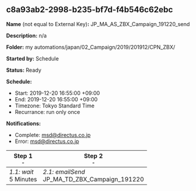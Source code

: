## c8a93ab2-2998-b235-bf7d-f4b546c62ebc

**Name** (not equal to External Key)**:** JP_MA_AS_ZBX_Campaign_191220_send

**Description:** n/a

**Folder:** my automations/japan/02_Campaign/2019/201912/CPN_ZBX/

**Started by:** Schedule

**Status:** Ready

**Schedule:**

* Start: 2019-12-20 16:55:00 +09:00
* End: 2019-12-20 16:55:00 +09:00
* Timezone: Tokyo Standard Time
* Recurrance: run only once

**Notifications:**

* Complete: msd@directus.co.jp
* Error: msd@directus.co.jp

| Step 1<br>_<small>-</small>_ | Step 2<br>_<small>-</small>_ |
| --- | --- |
| _1.1: wait_<br>5 Minutes | _2.1: emailSend_<br>JP_MA_TD_ZBX_Campaign_191220 |
